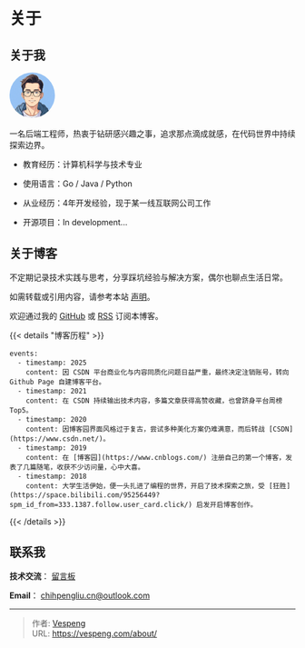 # 关于


## 关于我

<img src="../avatar.jpg" alt="avatar.jpg" style="width:80px; border-radius:50%;" /> 

一名后端工程师，热衷于钻研感兴趣之事，追求那点滴成就感，在代码世界中持续探索边界。

- 教育经历：计算机科学与技术专业

- 使用语言：Go / Java / Python

- 从业经历：4年开发经验，现于某一线互联网公司工作

- 开源项目：In development...

## 关于博客

不定期记录技术实践与思考，分享踩坑经验与解决方案，偶尔也聊点生活日常。

如需转载或引用内容，请参考本站 [声明](https://vespeng.tech/statement/)。

欢迎通过我的 [GitHub](https://github.com/vespeng/vespeng.github.io) 或 [RSS](https://vespeng.tech/index.xml) 订阅本博客。

{{< details "博客历程" >}}
```timeline {reverse=true animation=true}
events:
  - timestamp: 2025
    content: 因 CSDN 平台商业化与内容同质化问题日益严重，最终决定注销账号，转向 Github Page 自建博客平台。
  - timestamp: 2021
    content: 在 CSDN 持续输出技术内容，多篇文章获得高赞收藏，也曾跻身平台周榜 Top5。
  - timestamp: 2020
    content: 因博客园界面风格过于复古，尝试多种美化方案仍难满意，而后转战 [CSDN](https://www.csdn.net/)。
  - timestamp: 2019
    content: 在 [博客园](https://www.cnblogs.com/) 注册自己的第一个博客，发表了几篇随笔，收获不少访问量，心中大喜。
  - timestamp: 2018
    content: 大学生活伊始，便一头扎进了编程的世界，开启了技术探索之旅，受 [狂胜](https://space.bilibili.com/95256449?spm_id_from=333.1387.follow.user_card.click/) 启发开启博客创作。
```
{{< /details >}}

## 联系我

**技术交流**： [留言板](https://vespeng.tech/message/)

**Email**： <chihpengliu.cn@outlook.com>


---

> 作者: [Vespeng](https://github.com/vespeng/)  
> URL: https://vespeng.com/about/  

